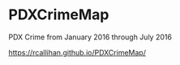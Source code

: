 # PDXCrimeMap
PDX Crime from January 2016 through July 2016

https://rcallihan.github.io/PDXCrimeMap/
